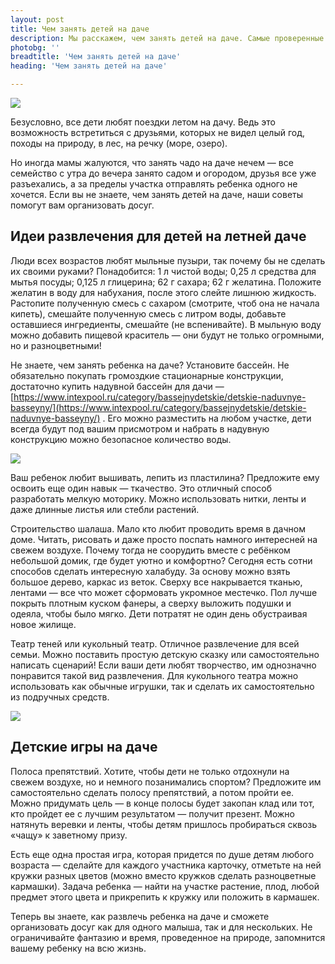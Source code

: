 ```yaml
---
layout: post 
title: Чем занять детей на даче
description: Мы расскажем, чем занять детей на даче. Самые проверенные способы. | TR
photobg: ''
breadtitle: 'Чем занять детей на даче'
heading: 'Чем занять детей на даче'

--- 
```

![](https://trendia.vip/images/dacha.jpg)

Безусловно, все дети любят поездки летом на дачу. Ведь это возможность встретиться с друзьями, которых не видел целый год, походы на природу, в лес, на речку (море, озеро).

Но иногда мамы жалуются, что занять чадо на даче нечем — все семейство с утра до вечера занято садом и огородом, друзья все уже разъехались, а за пределы участка отправлять ребенка одного не хочется. Если вы не знаете, чем занять детей на даче, наши советы помогут вам организовать досуг.

## Идеи развлечения для детей на летней даче

Люди всех возрастов любят мыльные пузыри, так почему бы не сделать их своими руками? Понадобится: 1 л чистой воды; 0,25 л средства для мытья посуды; 0,125 л глицерина; 62 г сахара; 62 г желатина. Положите желатин в воду для набухания, после этого слейте лишнюю жидкость. Растопите полученную смесь с сахаром (смотрите, чтоб она не начала кипеть), смешайте полученную смесь с литром воды, добавьте оставшиеся ингредиенты, смешайте (не вспенивайте). В мыльную воду можно добавить пищевой краситель — они будут не только огромными, но и разноцветными!

Не знаете, чем занять ребенка на даче? Установите бассейн. Не обязательно покупать громоздкие стационарные конструкции, достаточно купить надувной бассейн для дачи — [https://www.intexpool.ru/category/bassejnydetskie/detskie-naduvnye-basseyny/](https://www.intexpool.ru/category/bassejnydetskie/detskie-naduvnye-basseyny/) . Его можно разместить на любом участке, дети всегда будут под вашим присмотром и набрать в надувную конструкцию можно безопасное количество воды.

![](https://trendia.vip/images/tire.jpg)

Ваш ребенок любит вышивать, лепить из пластилина? Предложите ему освоить еще один навык — ткачество. Это отличный способ разработать мелкую моторику. Можно использовать нитки, ленты и даже длинные листья или стебли растений.

Строительство шалаша. Мало кто любит проводить время в дачном доме. Читать, рисовать и даже просто поспать намного интересней на свежем воздухе. Почему тогда не соорудить вместе с ребёнком небольшой домик, где будет уютно и комфортно? Сегодня есть сотни способов сделать интересную халабуду. За основу можно взять большое дерево, каркас из веток. Сверху все накрывается тканью, лентами — все что может сформовать укромное местечко. Пол лучше покрыть плотным куском фанеры, а сверху выложить подушки и одеяла, чтобы было мягко. Дети потратят не один день обустраивая новое жилище.

Театр теней или кукольный театр. Отличное развлечение для всей семьи. Можно поставить простую детскую сказку или самостоятельно написать сценарий! Если ваши дети любят творчество, им однозначно понравится такой вид развлечения. Для кукольного театра можно использовать как обычные игрушки, так и сделать их самостоятельно из подручных средств.

![](https://trendia.vip/images/back.jpg)

## Детские игры на даче

Полоса препятствий. Хотите, чтобы дети не только отдохнули на свежем воздухе, но и немного позанимались спортом? Предложите им самостоятельно сделать полосу препятствий, а потом пройти ее. Можно придумать цель — в конце полосы будет закопан клад или тот, кто пройдет ее с лучшим результатом — получит презент. Можно натянуть веревки и ленты, чтобы детям пришлось пробираться сквозь «чащу» к заветному призу.

Есть еще одна простая игра, которая придется по душе детям любого возраста — сделайте для каждого участника карточку, отметьте на ней кружки разных цветов (можно вместо кружков сделать разноцветные кармашки). Задача ребенка — найти на участке растение, плод, любой предмет этого цвета и прикрепить к кружку или положить в кармашек.

Теперь вы знаете, как развлечь ребенка на даче и сможете организовать досуг как для одного малыша, так и для нескольких. Не ограничивайте фантазию и время, проведенное на природе, запомнится вашему ребенку на всю жизнь.
